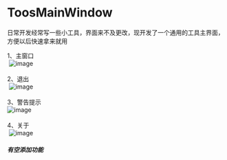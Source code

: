 # ToosMainWindow

日常开发经常写一些小工具，界面来不及更改，现开发了一个通用的工具主界面，方便以后快速拿来就用

1、主窗口<br>
  ![image](https://github.com/lesliefish/ToosMainWindow/blob/master/pic/main.png)
  <br>  <br>
2、退出<br>
  ![image](https://github.com/lesliefish/ToosMainWindow/blob/master/pic/info.png)
  <br>  <br>
3、警告提示<br>
  ![image](https://github.com/lesliefish/ToosMainWindow/blob/master/pic/warning.png)
    <br>  <br>
4、关于<br>
  ![image](https://github.com/lesliefish/ToosMainWindow/blob/master/pic/about.png)
<br>

##### 有空添加功能


